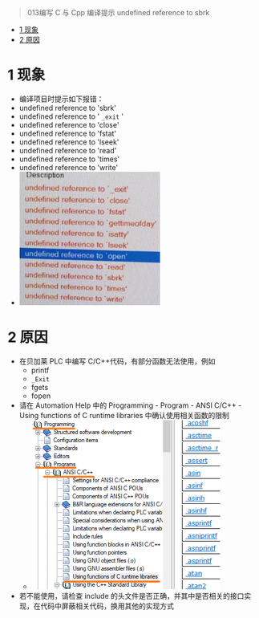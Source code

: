 > 013编写 C 与 Cpp 编译提示 undefined reference to sbrk

- [1 现象](#1%20%E7%8E%B0%E8%B1%A1)
- [2 原因](#2%20%E5%8E%9F%E5%9B%A0)

# 1 现象

- 编译项目时提示如下报错：
- undefined reference to 'sbrk'
- undefined reference to ' `_exit` '
- undefined reference to 'close'
- undefined reference to 'fstat'
- undefined reference to 'lseek'
- undefined reference to 'read'
- undefined reference to 'times'
- undefined reference to 'write'
- ![](FILES/013编写C与Cpp代码编译提示undefined%20reference%20to%20sbrk/image-20231124200036147.png)

# 2 原因

- 在贝加莱 PLC 中编写 C/C++代码，有部分函数无法使用，例如
    - printf
    - `_Exit`
    - fgets
    - fopen
- 请在 Automation Help 中的 Programming - Program - ANSI C/C++ - Using functions of C runtime libraries 中确认使用相关函数的限制
    - ![](FILES/013编写C与Cpp代码编译提示undefined%20reference%20to%20sbrk/image-20231124201628991.png)
- 若不能使用，请检查 include 的头文件是否正确，并其中是否相关的接口实现，在代码中屏蔽相关代码，换用其他的实现方式
